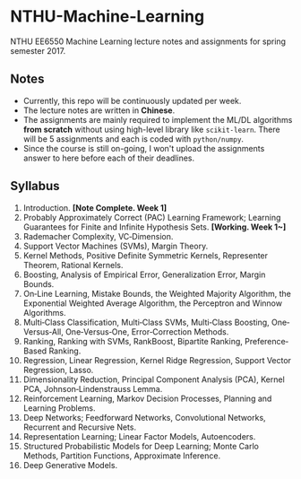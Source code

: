 # NTHU-Machine-Learning

NTHU EE6550 Machine Learning lecture notes and assignments for spring semester 2017.

## Notes
- Currently, this repo will be continuously updated per week.
- The lecture notes are written in **Chinese**.
- The assignments are mainly required to implement the ML/DL algorithms **from scratch** without using high-level library like `scikit-learn`.
There will be 5 assignments and each is coded with `python/numpy`.
- Since the course is still on-going, I won't upload the assignments answer to here before each of their deadlines.

## Syllabus
1. Introduction. **[Note Complete. Week 1]**
2. Probably Approximately Correct (PAC) Learning Framework; Learning Guarantees
for Finite and Infinite Hypothesis Sets. **[Working. Week 1~]**
3. Rademacher Complexity, VC‐Dimension.
4. Support Vector Machines (SVMs), Margin Theory.
5. Kernel Methods, Positive Definite Symmetric Kernels, Representer Theorem,
Rational Kernels.
6. Boosting, Analysis of Empirical Error, Generalization Error, Margin Bounds.
7. On‐Line Learning, Mistake Bounds, the Weighted Majority Algorithm, the
Exponential Weighted Average Algorithm, the Perceptron and Winnow
Algorithms.
8. Multi‐Class Classification, Multi‐Class SVMs, Multi‐Class Boosting, One‐Versus‐All,
One‐Versus‐One, Error‐Correction Methods.
9. Ranking, Ranking with SVMs, RankBoost, Bipartite Ranking, Preference‐Based
Ranking.
10. Regression, Linear Regression, Kernel Ridge Regression, Support Vector
Regression, Lasso.
11. Dimensionality Reduction, Principal Component Analysis (PCA), Kernel PCA,
Johnson‐Lindenstrauss Lemma.
12. Reinforcement Learning, Markov Decision Processes, Planning and Learning
Problems.
13. Deep Networks; Feedforward Networks, Convolutional Networks, Recurrent and Recursive Nets.
14. Representation Learning; Linear Factor Models, Autoencoders.
15. Structured Probabilistic Models for Deep Learning; Monte Carlo Methods,
Partition Functions, Approximate Inference.
16. Deep Generative Models.

